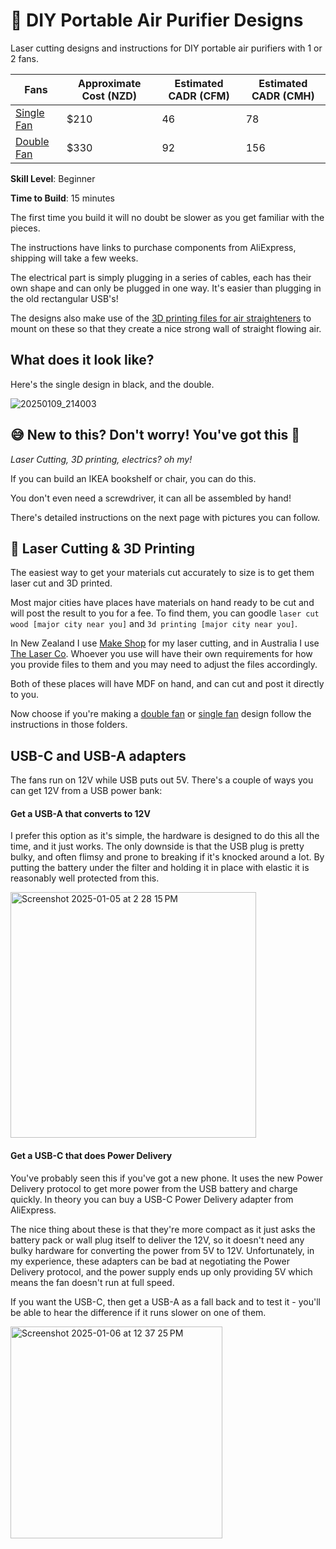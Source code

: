 # 💨 DIY Portable Air Purifier Designs

Laser cutting designs and instructions for DIY portable air purifiers with 1 or 2 fans.

| Fans | **Approximate Cost (NZD)** | **Estimated CADR (CFM)** | **Estimated CADR (CMH)** |
|--|--|--|--|
| [Single Fan](./single-fan) | $210 | 46 | 78 |
| [Double Fan](./double-fan) | $330 | 92 | 156  |

**Skill Level**: Beginner

**Time to Build**: 15 minutes

The first time you build it will no doubt be slower as you get familiar with the pieces.

The instructions have links to purchase components from AliExpress, shipping will take a few weeks.

The electrical part is simply plugging in a series of cables, each has their own shape and can only be plugged in one way. It's easier than plugging in the old rectangular USB's!

The designs also make use of the [3D printing files for air straighteners](https://github.com/chrisjensen/air-straightener/tree/main) to mount on these so that they create a nice strong wall of straight flowing air.

## What does it look like?

Here's the single design in black, and the double.

![20250109_214003](https://github.com/user-attachments/assets/2523abcd-9853-43ae-82d7-cee907c1b668)

## 😅 New to this? Don't worry! You've got this 🙌

_Laser Cutting, 3D printing, electrics? oh my!_

If you can build an IKEA bookshelf or chair, you can do this.

You don't even need a screwdriver, it can all be assembled by hand!

There's detailed instructions on the next page with pictures you can follow.

## 🔨 Laser Cutting & 3D Printing

The easiest way to get your materials cut accurately to size is to get them laser cut and 3D printed.

Most major cities have places have materials on hand ready to be cut and will post the result to you for a fee. To find them, you can goodle `laser cut wood [major city near you]` and `3d printing [major city near you]`.

In New Zealand I use [Make Shop](https://www.makeshop.co.nz/) for my laser cutting, and in Australia I use [The Laser Co](https://thelaserco.com/). Whoever you use will have their own requirements for how you provide files to them and you may need to adjust the files accordingly.

Both of these places will have MDF on hand, and can cut and post it directly to you.

Now choose if you're making a [double fan](./double-fan/) or [single fan](./single-fan) design  follow the instructions in those folders.

## USB-C and USB-A adapters

The fans run on 12V while USB puts out 5V. There's a couple of ways you can get 12V from a USB power bank:

#### Get a USB-A that converts to 12V

I prefer this option as it's simple, the hardware is designed to do this all the time, and it just works. The only downside is that the USB plug is pretty bulky, and often flimsy and prone to breaking if it's knocked around a lot. By putting the battery under the filter and holding it in place with elastic it is reasonably well protected from this.

<img width="393" alt="Screenshot 2025-01-05 at 2 28 15 PM" src="https://github.com/user-attachments/assets/f2004017-541b-450e-9996-fa06dc4546fd" />

#### Get a USB-C that does Power Delivery

You've probably seen this if you've got a new phone. It uses the new Power Delivery protocol to get more power from the USB battery and charge quickly. In theory you can buy a USB-C Power Delivery adapter from AliExpress.

The nice thing about these is that they're more compact as it just asks the battery pack or wall plug itself to deliver the 12V, so it doesn't need any bulky hardware for converting the power from 5V to 12V. Unfortunately, in my experience, these adapters can be bad at negotiating the Power Delivery protocol, and the power supply ends up only providing 5V which means the fan doesn't run at full speed.

If you want the USB-C, then get a USB-A as a fall back and to test it - you'll be able to hear the difference if it runs slower on one of them.

<img width="339" alt="Screenshot 2025-01-06 at 12 37 25 PM" src="https://github.com/user-attachments/assets/1f4aa6a9-f3b6-4c65-af7a-77629b10cdf4" />

